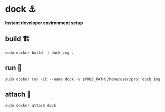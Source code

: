 # dock ⚓

**Instant developer environment setup**

## build 🏗️

```
sudo docker build -t dock_img .
```

## run 🚀

```
sudo docker run -it --name dock -v $PROJ_PATH:/home/user/proj dock_img
```

## attach 🔗

```
sudo docker attach dock
```
